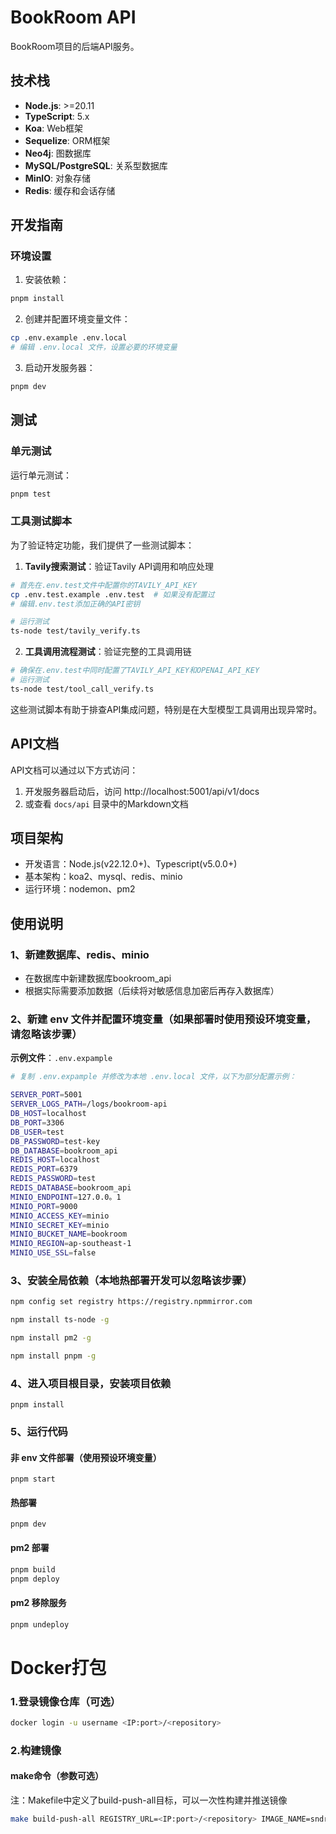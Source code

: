 # BookRoom API

BookRoom项目的后端API服务。

## 技术栈

- **Node.js**: >=20.11
- **TypeScript**: 5.x
- **Koa**: Web框架
- **Sequelize**: ORM框架
- **Neo4j**: 图数据库
- **MySQL/PostgreSQL**: 关系型数据库
- **MinIO**: 对象存储
- **Redis**: 缓存和会话存储

## 开发指南

### 环境设置

1. 安装依赖：
```bash
pnpm install
```

2. 创建并配置环境变量文件：
```bash
cp .env.example .env.local
# 编辑 .env.local 文件，设置必要的环境变量
```

3. 启动开发服务器：
```bash
pnpm dev
```

## 测试

### 单元测试

运行单元测试：
```bash
pnpm test
```

### 工具测试脚本

为了验证特定功能，我们提供了一些测试脚本：

1. **Tavily搜索测试**：验证Tavily API调用和响应处理
```bash
# 首先在.env.test文件中配置你的TAVILY_API_KEY
cp .env.test.example .env.test  # 如果没有配置过
# 编辑.env.test添加正确的API密钥

# 运行测试
ts-node test/tavily_verify.ts
```

2. **工具调用流程测试**：验证完整的工具调用链
```bash
# 确保在.env.test中同时配置了TAVILY_API_KEY和OPENAI_API_KEY
# 运行测试
ts-node test/tool_call_verify.ts
```

这些测试脚本有助于排查API集成问题，特别是在大型模型工具调用出现异常时。

## API文档

API文档可以通过以下方式访问：

1. 开发服务器启动后，访问 http://localhost:5001/api/v1/docs
2. 或查看 `docs/api` 目录中的Markdown文档

## 项目架构

- 开发语言：Node.js(v22.12.0+)、Typescript(v5.0.0+)
- 基本架构：koa2、mysql、redis、minio
- 运行环境：nodemon、pm2

## 使用说明

### 1、新建数据库、redis、minio

- 在数据库中新建数据库bookroom_api
- 根据实际需要添加数据（后续将对敏感信息加密后再存入数据库）

### 2、新建 env 文件并配置环境变量（如果部署时使用预设环境变量，请忽略该步骤）
**示例文件**：`.env.expample`
```bash
# 复制 .env.expample 并修改为本地 .env.local 文件，以下为部分配置示例：

SERVER_PORT=5001
SERVER_LOGS_PATH=/logs/bookroom-api
DB_HOST=localhost
DB_PORT=3306
DB_USER=test
DB_PASSWORD=test-key
DB_DATABASE=bookroom_api
REDIS_HOST=localhost
REDIS_PORT=6379
REDIS_PASSWORD=test
REDIS_DATABASE=bookroom_api
MINIO_ENDPOINT=127.0.0。1
MINIO_PORT=9000
MINIO_ACCESS_KEY=minio
MINIO_SECRET_KEY=minio
MINIO_BUCKET_NAME=bookroom
MINIO_REGION=ap-southeast-1
MINIO_USE_SSL=false
```

### 3、安装全局依赖（本地热部署开发可以忽略该步骤）
```bash
npm config set registry https://registry.npmmirror.com

npm install ts-node -g

npm install pm2 -g

npm install pnpm -g
```
### 4、进入项目根目录，安装项目依赖

`pnpm install`

### 5、运行代码

#### 非 env 文件部署（使用预设环境变量）

`pnpm start`

#### 热部署

`pnpm dev` 

#### pm2 部署

```bash
pnpm build
pnpm deploy
```

#### pm2 移除服务

```bash
pnpm undeploy
```

# Docker打包
### 1.登录镜像仓库（可选）
```bash
docker login -u username <IP:port>/<repository>
```
### 2.构建镜像

#### make命令（参数可选）
注：Makefile中定义了build-push-all目标，可以一次性构建并推送镜像
```bash
make build-push-all REGISTRY_URL=<IP:port>/<repository> IMAGE_NAME=sndraw/bookroom-api IMAGE_VERISON=1.0.0
```